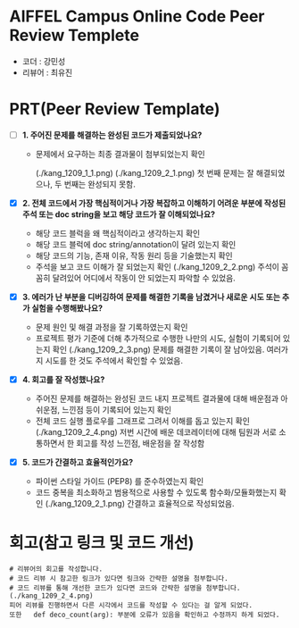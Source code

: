# AIFFEL Campus Online Code Peer Review Templete
- 코더 : 강민성
- 리뷰어 : 최유진


# PRT(Peer Review Template)
- [ ]  **1. 주어진 문제를 해결하는 완성된 코드가 제출되었나요?**
    - 문제에서 요구하는 최종 결과물이 첨부되었는지 확인
 
        (./kang_1209_1_1.png)
        (./kang_1209_2_1.png)
        첫 번째 문제는 잘 해결되었으나, 두 번째는 완성되지 못함.
    
- [X]  **2. 전체 코드에서 가장 핵심적이거나 가장 복잡하고 이해하기 어려운 부분에 작성된 
주석 또는 doc string을 보고 해당 코드가 잘 이해되었나요?**
    - 해당 코드 블럭을 왜 핵심적이라고 생각하는지 확인
    - 해당 코드 블럭에 doc string/annotation이 달려 있는지 확인
    - 해당 코드의 기능, 존재 이유, 작동 원리 등을 기술했는지 확인
    - 주석을 보고 코드 이해가 잘 되었는지 확인
(./kang_1209_2_2.png)
        주석이 꼼꼼히 달려있어 어디에서 작동이 안 되었는지 파악할 수 있었음.
        
- [X]  **3. 에러가 난 부분을 디버깅하여 문제를 해결한 기록을 남겼거나
새로운 시도 또는 추가 실험을 수행해봤나요?**
    - 문제 원인 및 해결 과정을 잘 기록하였는지 확인
    - 프로젝트 평가 기준에 더해 추가적으로 수행한 나만의 시도, 
    실험이 기록되어 있는지 확인
 (./kang_1209_2_3.png)
 문제를 해결한 기록이 잘 남아있음. 여러가지 시도를 한 것도 주석에서 확인할 수 있었음.
     
        
- [X]  **4. 회고를 잘 작성했나요?**
    - 주어진 문제를 해결하는 완성된 코드 내지 프로젝트 결과물에 대해
    배운점과 아쉬운점, 느낀점 등이 기록되어 있는지 확인
    - 전체 코드 실행 플로우를 그래프로 그려서 이해를 돕고 있는지 확인
(./kang_1209_2_4.png)
저번 시간에 배운 데코레이터에 대해 팀원과 서로 소통하면서 한 회고를 작성
느낀점, 배운점을 잘 작성함
        
- [X]  **5. 코드가 간결하고 효율적인가요?**
    - 파이썬 스타일 가이드 (PEP8) 를 준수하였는지 확인
    - 코드 중복을 최소화하고 범용적으로 사용할 수 있도록 함수화/모듈화했는지 확인
(./kang_1209_2_1.png)
    간결하고 효율적으로 작성되었음. 

# 회고(참고 링크 및 코드 개선)
```
# 리뷰어의 회고를 작성합니다.
# 코드 리뷰 시 참고한 링크가 있다면 링크와 간략한 설명을 첨부합니다.
# 코드 리뷰를 통해 개선한 코드가 있다면 코드와 간략한 설명을 첨부합니다.
(./kang_1209_2_4.png)
피어 리뷰를 진행하면서 다른 시각에서 코드를 작성할 수 있다는 걸 알게 되었다.
또한   def deco_count(arg): 부분에 오류가 있음을 확인하고 수정까지 하게 되었다.

```
